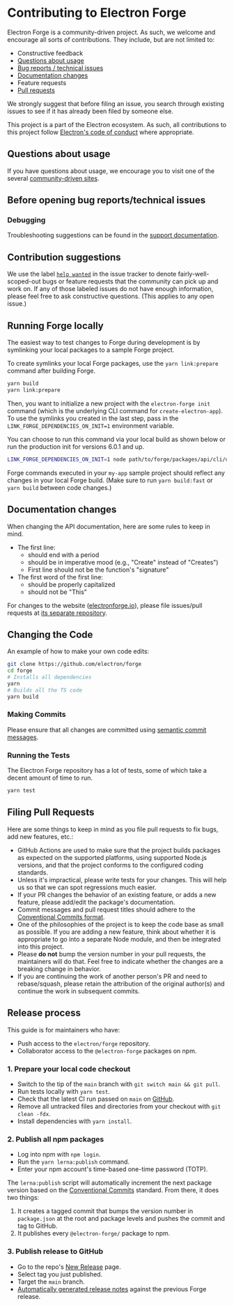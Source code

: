 # Contributing to Electron Forge

Electron Forge is a community-driven project. As such, we welcome and encourage all sorts of
contributions. They include, but are not limited to:

- Constructive feedback
- [Questions about usage](#questions-about-usage)
- [Bug reports / technical issues](#before-opening-bug-reportstechnical-issues)
- [Documentation changes](#documentation-changes)
- Feature requests
- [Pull requests](#filing-pull-requests)

We strongly suggest that before filing an issue, you search through existing issues to see
if it has already been filed by someone else.

This project is a part of the Electron ecosystem. As such, all contributions to this project follow
[Electron's code of conduct](https://github.com/electron/electron/blob/main/CODE_OF_CONDUCT.md)
where appropriate.

## Questions about usage

If you have questions about usage, we encourage you to visit one of the several [community-driven
sites](https://github.com/electron/electron#community).

## Before opening bug reports/technical issues

### Debugging

Troubleshooting suggestions can be found in the [support
documentation](https://github.com/electron/forge/blob/main/SUPPORT.md#troubleshooting).

## Contribution suggestions

We use the label [`help wanted`](https://github.com/electron/forge/issues?q=is%3Aopen+is%3Aissue+label%3A%22help+wanted%22)
in the issue tracker to denote fairly-well-scoped-out bugs or feature requests that the community
can pick up and work on. If any of those labeled issues do not have enough information, please feel
free to ask constructive questions. (This applies to any open issue.)

## Running Forge locally

The easiest way to test changes to Forge during development is by symlinking your local packages
to a sample Forge project.

To create symlinks your local Forge packages, use the `yarn link:prepare` command after
building Forge.

```sh
yarn build
yarn link:prepare
```

Then, you want to initialize a new project with the `electron-forge init` command (which is the
underlying CLI command for `create-electron-app`). To use the symlinks you created in the last step,
pass in the `LINK_FORGE_DEPENDENCIES_ON_INIT=1` environment variable.

You can choose to run this command via your local build as shown below or run the production init
for versions 6.0.1 and up.

```sh
LINK_FORGE_DEPENDENCIES_ON_INIT=1 node path/to/forge/packages/api/cli/dist/electron-forge-init.js my-app
```

Forge commands executed in your `my-app` sample project should reflect any changes in your local
Forge build. (Make sure to run `yarn build:fast` or `yarn build` between code changes.)

## Documentation changes

When changing the API documentation, here are some rules to keep in mind.

- The first line:
  - should end with a period
  - should be in imperative mood (e.g., "Create" instead of "Creates")
  - First line should not be the function's "signature"
- The first word of the first line:
  - should be properly capitalized
  - should not be "This"

For changes to the website ([electronforge.io](https://www.electronforge.io)), please file
issues/pull requests at [its separate repository](https://github.com/electron-forge/electron-forge-docs).

## Changing the Code

An example of how to make your own code edits:

```bash
git clone https://github.com/electron/forge
cd forge
# Installs all dependencies
yarn
# Builds all the TS code
yarn build
```

### Making Commits

Please ensure that all changes are committed using [semantic commit messages](https://github.com/bcoe/conventional-changelog-standard/blob/master/convention.md).

### Running the Tests

The Electron Forge repository has a lot of tests, some of which take a decent
amount of time to run.

```bash
yarn test
```

## Filing Pull Requests

Here are some things to keep in mind as you file pull requests to fix bugs, add new features, etc.:

- GitHub Actions are used to make sure that the project builds packages as expected on the
  supported platforms, using supported Node.js versions, and that the project conforms to the
  configured coding standards.
- Unless it's impractical, please write tests for your changes. This will help us so that we can
  spot regressions much easier.
- If your PR changes the behavior of an existing feature, or adds a new feature, please add/edit
  the package's documentation.
- Commit messages and pull request titles should adhere to the [Conventional Commits
  format](https://www.conventionalcommits.org/en/v1.0.0/).
- One of the philosophies of the project is to keep the code base as small as possible. If you are
  adding a new feature, think about whether it is appropriate to go into a separate Node module,
  and then be integrated into this project.
- Please **do not** bump the version number in your pull requests, the maintainers will do that.
  Feel free to indicate whether the changes are a breaking change in behavior.
- If you are continuing the work of another person's PR and need to rebase/squash, please retain the
  attribution of the original author(s) and continue the work in subsequent commits.

## Release process

This guide is for maintainers who have:

- Push access to the `electron/forge` repository.
- Collaborator access to the `@electron-forge` packages on npm.

### 1. Prepare your local code checkout

- Switch to the tip of the `main` branch with `git switch main && git pull`.
- Run tests locally with `yarn test`.
- Check that the latest CI run passed on `main` on [GitHub](https://github.com/electron/forge/actions?query=workflow:CI).
- Remove all untracked files and directories from your checkout with `git clean -fdx`.
- Install dependencies with `yarn install`.

### 2. Publish all npm packages

- Log into npm with `npm login`.
- Run the `yarn lerna:publish` command.
- Enter your npm account's time-based one-time password (TOTP).

The `lerna:publish` script will automatically increment the next package version based on the
[Conventional Commits](https://www.conventionalcommits.org/en/v1.0.0/) standard. From there, it does two things:

1. It creates a tagged commit that bumps the version number in `package.json` at the root and package levels
   and pushes the commit and tag to GitHub.
1. It publishes every `@electron-forge/` package to npm.

### 3. Publish release to GitHub

- Go to the repo's [New Release](https://github.com/electron/forge/releases/new) page.
- Select tag you just published.
- Target the `main` branch.
- [Automatically generated release notes](https://docs.github.com/en/repositories/releasing-projects-on-github/automatically-generated-release-notes)
  against the previous Forge release.
